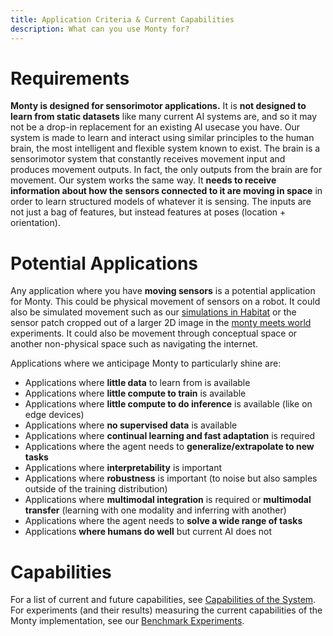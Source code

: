 ```yaml
---
title: Application Criteria & Current Capabilities
description: What can you use Monty for?
---
```

# Requirements
**Monty is designed for sensorimotor applications.** It is **not designed to learn from static datasets** like many current AI systems are, and so it may not be a drop-in replacement for an existing AI usecase you have. Our system is made to learn and interact using similar principles to the human brain, the most intelligent and flexible system known to exist. The brain is a sensorimotor system that constantly receives movement input and produces movement outputs. In fact, the only outputs from the brain are for movement. Our system works the same way. It **needs to receive information about how the sensors connected to it are moving in space** in order to learn structured models of whatever it is sensing. The inputs are not just a bag of features, but instead features at poses (location + orientation).

# Potential Applications

Any application where you have **moving sensors** is a potential application for Monty. This could be physical movement of sensors on a robot. It could also be simulated movement such as our [simulations in Habitat](../how-monty-works/environment-agent.md) or the sensor patch cropped out of a larger 2D image in the [monty meets world](benchmark-experiments#monty-meets-world) experiments. It could also be movement through conceptual space or another non-physical space such as navigating the internet.

Applications where we anticipage Monty to particularly shine are:
- Applications where **little data** to learn from is available
- Applications where **little compute to train** is available
- Applications where **little compute to do inference** is available (like on edge devices)
- Applications where **no supervised data** is available
- Applications where **continual learning and fast adaptation** is required
- Applications where the agent needs to **generalize/extrapolate to new tasks**
- Applications where **interpretability** is important
- Applications where **robustness** is important (to noise but also samples outside of the training distribution)
- Applications where **multimodal integration** is required or **multimodal transfer** (learning with one modality and inferring with another)
- Applications where the agent needs to **solve a wide range of tasks**
- Applications **where humans do well** but current AI does not

# Capabilities

For a list of current and future capabilities, see [Capabilities of the System](./vision-of-the-thousand-brains-project/capabilities-of-the-system.md). For experiments (and their results) measuring the current capabilities of the Monty implementation, see our [Benchmark Experiments](benchmark-experiments.md).